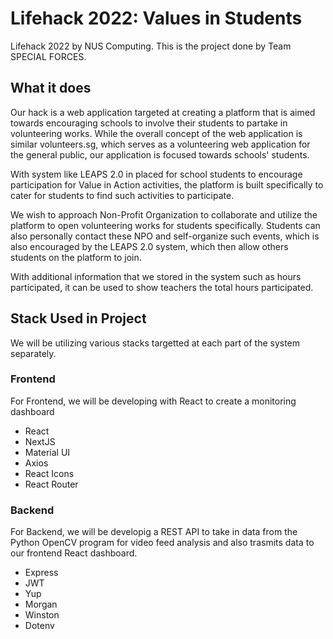 # Lifehack 2022: Values in Students

Lifehack 2022 by NUS Computing. This is the project done by Team SPECIAL FORCES. 

## What it does
Our hack is a web application targeted at creating a platform that is aimed towards encouraging schools to involve their students to partake in volunteering works. While the overall concept of the web application is similar volunteers.sg, which serves as a volunteering web application for the general public, our application is focused towards schools' students.

With system like LEAPS 2.0 in placed for school students to encourage participation for Value in Action activities, the platform is built specifically to cater for students to find such activities to participate.

We wish to approach Non-Profit Organization to collaborate and utilize the platform to open volunteering works for students specifically. Students can also personally contact these NPO and self-organize such events, which is also encouraged by the LEAPS 2.0 system, which then allow others students on the platform to join.

With additional information that we stored in the system such as hours participated, it can be used to show teachers the total hours participated.

## Stack Used in Project

We will be utilizing various stacks targetted at each part of the system separately.

### Frontend

For Frontend, we will be developing with React to create a monitoring dashboard

-   React
-   NextJS
-   Material UI
-   Axios
-   React Icons
-   React Router

### Backend

For Backend, we will be developig a REST API to take in data from the Python OpenCV program for video feed analysis and also trasmits data to our frontend React dashboard.

-   Express
-   JWT
-   Yup
-   Morgan
-   Winston
-   Dotenv
